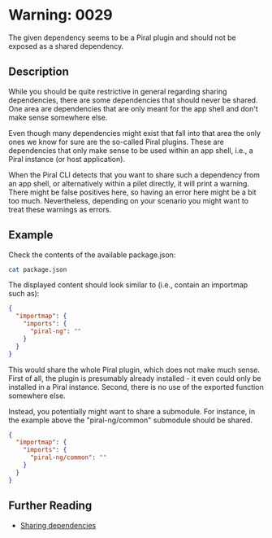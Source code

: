 # Warning: 0029

The given dependency seems to be a Piral plugin and should not be exposed
as a shared dependency.

## Description

While you should be quite restrictive in general regarding sharing dependencies,
there are some dependencies that should never be shared. One area are dependencies
that are only meant for the app shell and don't make sense somewhere else.

Even though many dependencies might exist that fall into that area the only ones
we know for sure are the so-called Piral plugins. These are dependencies that only
make sense to be used within an app shell, i.e., a Piral instance (or host application).

When the Piral CLI detects that you want to share such a dependency from an app shell,
or alternatively within a pilet directly, it will print a warning. There might be false
positives here, so having an error here might be a bit too much. Nevertheless, depending
on your scenario you might want to treat these warnings as errors.

## Example

Check the contents of the available package.json:

```sh
cat package.json
```

The displayed content should look similar to (i.e., contain an importmap such as):

```json
{
  "importmap": {
    "imports": {
      "piral-ng": ""
    }
  }
}
```

This would share the whole Piral plugin, which does not make much sense. First of all,
the plugin is presumably already installed - it even could only be installed in a
Piral instance. Second, there is no use of the exported function somewhere else.

Instead, you potentially might want to share a submodule. For instance, in the example
above the "piral-ng/common" submodule should be shared.

```json
{
  "importmap": {
    "imports": {
      "piral-ng/common": ""
    }
  }
}
```

## Further Reading

 - [Sharing dependencies](https://docs.piral.io/concepts/I08-importmap)
